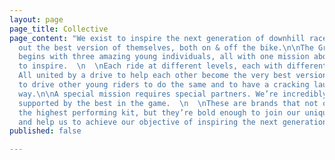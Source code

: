 ```yaml
---
layout: page
page_title: Collective
page_content: "We exist to inspire the next generation of downhill racers to carve
  out the best version of themselves, both on & off the bike.\n\nThe Green Snow Collective
  begins with three amazing young individuals, all with one mission above all else:
  to inspire.  \n  \nEach ride at different levels, each with different goals in mind.
  All united by a drive to help each other become the very best version of themselves,
  to drive other young riders to do the same and to have a cracking laugh along the
  way.\n\nA special mission requires special partners. We’re incredibly proud to be
  supported by the best in the game.  \n  \nThese are brands that not only produce
  the highest performing kit, but they’re bold enough to join our unique collective
  and help us to achieve our objective of inspiring the next generation."
published: false

---
```

